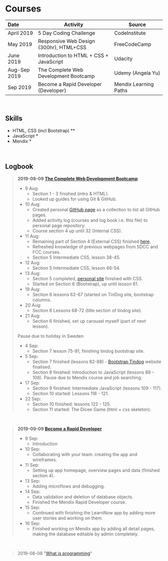 
# Courses

| Date              | Activity                   							    | Source                  		   |
| :-----------------|---------------------------------------------|--------------------------------|
| April 2019        | 5 Day Coding Challenge                      | CodeInstitute
| May 2019          | Responsive Web Design (300hr), HTML+CSS			| FreeCodeCamp 									 |
| June 2019         | Introduction to HTML + CSS + JavaScript			| Udacity												 |
| Aug-Sep 2019      | The Complete Web Development Bootcamp				| Udemy (Angela Yu)							 |
| Sep 2019		      | Become a Rapid Developer (Developer)				| Mendix Learning Paths					 |

<br>


## Skills
* HTML, CSS (incl Bootstrap) **
* JavaScript *
* Mendix *

<br>


## Logbook
> **2019-08-09 [The Complete Web Development Bootcamp](https://www.udemy.com/the-complete-web-development-bootcamp)**  
> * 9 Aug:  
>   - Section 1 - 3 finished (intro & HTML).  
>   - Looked up guides for using Git & GitHub.  
> * 10 Aug:  
>   - Created personal [GitHub page](https://chantalschot.github.io/) as a collection to list all GitHub pages.  
>   - Added activity log (courses and log book i.e. this file) to personal page repository.
>   - Course section 4 up until 32 (Internal CSS).
> * 11 Aug:
>   - Remaining part of Section 4 (External CSS) finished [here](https://chantalschot.github.io/htmlcourse/).
>   - Refreshed knowledge of previous webpages from 5DCC and FCC courses.
>   - Section 5 Intermediate CSS, lesson 38-45.
> * 12 Aug:
>   - Section 5 Intermediate CSS, lesson 46-54.
> * 13 Aug:
>   - Section 5 completed, [personal site](https://chantalschot.github.io/cssMySite/) finished with CSS.
>   - Started on Section 6 (Bootstrap), up until lesson 61.
> * 19 Aug:
>   - Section 6 lessons 62-67 (started on TinDog site, bootstrap columns.
> * 20 Aug:
>   - Section 6 Lessons 68-72 (title section of tindog site).
> * 21 Aug:
>   - Section 6 finished, set up carousel myself (part of next lesson).  
>  
> Pause due to holiday in Sweden
> * 4 Sep:
>   - Section 7 lesson 75-81, finishing tindog bootstrap site.
> * 5 Sep:
>   - Section 7 finished (lessons 82-88) - [Bootstrap Tindog](https://chantalschot.github.io/bootstrap-tindog/) website finalised.
>   - Section 8 finished: Introduction to JavaScript (lessons 89 - 108).
> Pause due to Mendix course and job searching.
> * 17 Sep:
>   - Section 9 finished: Intermediate JavaScript (lessons 109 - 117).
>   - Section 10 started: Lessons 118 - 121.
> * 22 Sep:
>   - Section 10 finished: lessons 122 - 125.
>   - Section 11 started: The Dicee Game (html + css skeleton).




<br>  

> **2019-09-09 [Become a Rapid Developer](https://gettingstarted.mendixcloud.com/link/path/38)**  
> * 9 Sep:
>   - Introduction
> * 10 Sep:
>   - Collaborating with your team: creating the app and wireframes.
> * 11 Sep:
>   - Setting up app homepage, overview pages and data (finished section 4).
> * 13 Sep:
>   - Adding  microflows and debugging.
> * 14 Sep:
>   - Data validation and deletion of database objects.
>   - Finished the Mendix Rapid Developer course.
> * 15 Sep:
>   - Continued with finishing the LearnNow app by adding more user stories and working on them.
> * 16 Sep:
>   - Finished working on Mendix app by adding all detail pages, making the database editable by admin completely.




<br>  

> 2019-08-08 "[What is programming](https://classroom.udacity.com/courses/ud994)"
